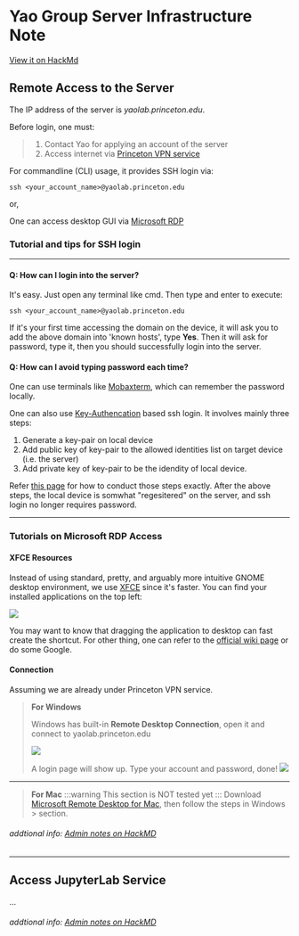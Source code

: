 # Yao Group Server Infrastructure Note

[View it on HackMd](https://hackmd.io/dd8wi827SpCLAe8p2Ype6w)


## Remote Access to the Server

The IP address of the server is *yaolab.princeton.edu*.

Before login, one must:
> 1. Contact Yao for applying an account of the server
> 2. Access internet via [Princeton VPN service](https://informationsecurity.princeton.edu/connecting-to-princeton-n) 

For commandline (CLI) usage, it provides SSH login via:

`ssh <your_account_name>@yaolab.princeton.edu`

or,

One can access desktop GUI via [Microsoft RDP](https://docs.microsoft.com/en-us/windows-server/remote/remote-desktop-services/clients/remote-desktop-clients) 


### Tutorial and tips for SSH login
---

#### Q: How can I login into the server?
It's easy. Just open any terminal like cmd. Then type and enter to execute:

`ssh <your_account_name>@yaolab.princeton.edu`

If it's your first time accessing the domain on the device, it will ask you to add the above domain into 'known hosts', type **Yes**. Then it will ask for password, type it, then you should successfully login into the server.

#### Q: How can I avoid typing password each time?

One can use terminals like [Mobaxterm](https://mobaxterm.mobatek.net/), which can remember the password locally.

One can also use [Key-Authencation](https://en.wikipedia.org/wiki/Key_authentication) based ssh login.
It involves mainly three steps:
1. Generate a key-pair on local device
2. Add public key of key-pair to the allowed identities list on target device (i.e. the server)
3. Add private key of key-pair to be the idendity of local device.

Refer [this page](https://help.ubuntu.com/community/SSH/OpenSSH/Keys) for how to conduct those steps exactly. After the above steps, the local device is somwhat "regesitered" on the server, and ssh login no longer requires password.

---
### Tutorials on Microsoft RDP Access

#### XFCE Resources
Instead of using standard, pretty, and arguably more intuitive GNOME desktop environment, we use [XFCE](https://www.xfce.org/) since it's faster. You can find your installed applications on the top left:

![](https://i.imgur.com/sa6iVje.png)

You may want to know that dragging the application to desktop can fast create the shortcut. For other thing, one can refer  to the [official wiki page](https://wiki.xfce.org/) or do some Google.

#### Connection
Assuming we are already under Princeton VPN service.

> **For Windows**
>
> Windows has built-in **Remote Desktop Connection**, open it and connect to yaolab.princeton.edu
> 
> ![](https://i.imgur.com/MxL1Wn5.png)
>
> A login page will show up.
> Type your account and password, done!
> ![](https://i.imgur.com/3k3foQu.png)
---
> **For Mac**
> :::warning
> This section is NOT tested yet
> :::
> Download [Microsoft Remote Desktop for Mac](https://apps.apple.com/tw/app/microsoft-remote-desktop/id1295203466?mt=12), then follow the steps in Windows > section.





###### addtional info: [Admin notes on HackMD](https://hackmd.io/qW7dli1lTwi4HUW4PzEiUA)

---

## Access JupyterLab Service
...


###### addtional info: [Admin notes on HackMD](...)